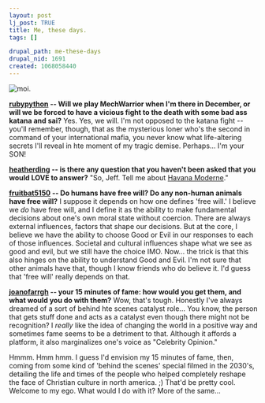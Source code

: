 ```yaml
--- 
layout: post
lj_post: TRUE
title: Me, these days.
tags: []

drupal_path: me-these-days
drupal_nid: 1691
created: 1068058440
---
```

<img src="/files/lj-photos/moi.jpg" alt="moi.">

<b><a href="http://rubypython.livejournal.com">rubypython</a> -- Will we play MechWarrior when I'm there in December, or will we be forced to have a vicious fight to the death with some bad ass katana and sai?</b>
Yes. Yes, we will. I'm not opposed to the katana fight -- you'll remember, though, that as the mysterious loner who's the second in command of your international mafia, you never know what life-altering secrets I'll reveal in hte moment of my tragic demise. Perhaps... I'm your SON!

<b><a href="http://heatherding.livejournal.com">heatherding</a> -- is there any question that you haven't been asked that you would LOVE to answer?</b>
"So, Jeff. Tell me about <a href="http://www.havana-mod.com/teaser.html">Havana Moderne</a>."

<b><a href="http://fruitbat5150.livejournal.com">fruitbat5150</a> -- Do humans have free will? Do any non-human animals have free will?</b> 
I suppose it depends on how one defines 'free will.' I believe we <i>do</i> have free will, and I define it as the ability to make fundamental decisions about one's own moral state without coercion. There are always external influences, factors that shape our decisions. But at the core, I believe we have the ability to choose Good or Evil in our responses to each of those influences. Societal and cultural influences shape what we see as good and evil, but we still have the choice IMO. Now... the trick is that this also hinges on the ability to understand Good and Evil. I'm not sure that other animals have that, though I know friends who do believe it. I'd guess that 'free will' really depends on that.

<b><a href="http://joanofarrgh.livejournal.com">joanofarrgh</a> -- your 15 minutes of fame: how would you get them, and what would you do with them?</b>
Wow, that's tough. Honestly I've always dreamed of a sort of behind hte scenes catalyst role... You know, the person that gets stuff done and acts as a catalyst even though there might not be recognition? I <i>really</i> like the idea of changing the world in a positive way and sometimes fame seems to be a detriment to that. Although it affords a platform, it also marginalizes one's voice as "Celebrity Opinion."

Hmmm. Hmm hmm. I guess I'd envision my 15 minutes of fame, then, coming from some kind of 'behind the scenes' special filmed in the 2030's, detailing the life and times of the people who helped completely reshape the face of Christian culture in north america. ;) That'd be pretty cool. Welcome to my ego. What would I do with it? More of the same...
